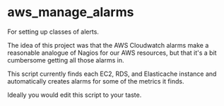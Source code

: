 # aws_manage_alarms
For setting up classes of alerts.

The idea of this project was that the AWS Cloudwatch alarms make a reasonable analogue of Nagios for our AWS resources, but that it's a bit cumbersome getting all those alarms in.

This script currently finds each EC2, RDS, and Elasticache instance and automatically creates alarms for some of the metrics it finds.

Ideally you would edit this script to your taste.
